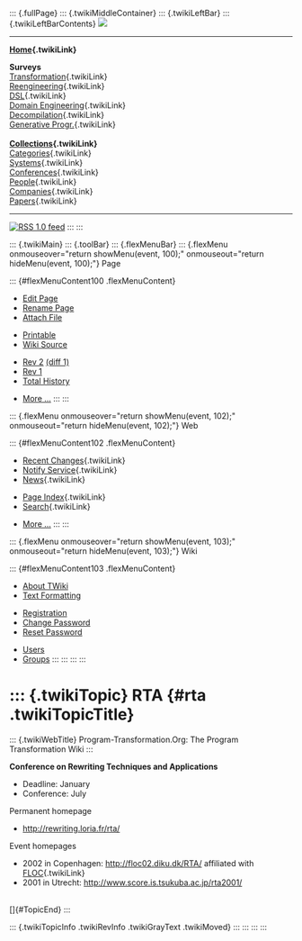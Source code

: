 ::: {.fullPage}
::: {.twikiMiddleContainer}
::: {.twikiLeftBar}
::: {.twikiLeftBarContents}
![](../pub/transformation.gif)

------------------------------------------------------------------------

**[Home](WebHome){.twikiLink}**

**Surveys**\
[Transformation](ProgramTransformation){.twikiLink}\
[Reengineering](ReengineeringWiki){.twikiLink}\
[DSL](DomainSpecificLanguages){.twikiLink}\
[Domain Engineering](DomainEngineering){.twikiLink}\
[Decompilation](DeCompilation){.twikiLink}\
[Generative Progr.](GenerativeProgrammingWiki){.twikiLink}\
\
**[Collections](CategoryCollection){.twikiLink}**\
[Categories](CategoryCategory){.twikiLink}\
[Systems](TransformationSystems){.twikiLink}\
[Conferences](TransformationConferences){.twikiLink}\
[People](TransformationPeople){.twikiLink}\
[Companies](TransformationCompanies){.twikiLink}\
[Papers](CategoryPaper){.twikiLink}

------------------------------------------------------------------------

[![](../pub/rss.gif "RSS 1.0 feed")](WebRss@skin=rss)
:::
:::

::: {.twikiMain}
::: {.toolBar}
::: {.flexMenuBar}
::: {.flexMenu onmouseover="return showMenu(event, 100);" onmouseout="return hideMenu(event, 100);"}
Page

::: {#flexMenuContent100 .flexMenuContent}
-   [Edit
    Page](http://www.program-transformation.org/edit/Transform/RTA?t=1536825562)
-   [Rename
    Page](http://www.program-transformation.org/rename/Transform/RTA)
-   [Attach
    File](http://www.program-transformation.org/attach/Transform/RTA)

<!-- -->

-   [Printable](http://www.program-transformation.org/view/Transform/RTA?skin=print.pattern)
-   [Wiki
    Source](http://www.program-transformation.org/view/Transform/RTA?skin=text&raw=on&contenttype=text/plain)

<!-- -->

-   [Rev
    2](http://www.program-transformation.org/view/Transform/RTA?rev=1.2)
    [(diff 1)](http://www.program-transformation.org/rdiff/Transform/RTA?rev1=1.2&rev2=1.1)
-   [Rev
    1](http://www.program-transformation.org/view/Transform/RTA?rev=1.1)
-   [Total
    History](http://www.program-transformation.org/rdiff/Transform/RTA)

<!-- -->

-   [More
    \...](http://www.program-transformation.org/oops/Transform/RTA?template=oopsmore&param1=1.2&param2=1.2)
:::
:::

::: {.flexMenu onmouseover="return showMenu(event, 102);" onmouseout="return hideMenu(event, 102);"}
Web

::: {#flexMenuContent102 .flexMenuContent}
-   [Recent Changes](WebChanges){.twikiLink}
-   [Notify Service](WebNotify){.twikiLink}
-   [News](WebNews){.twikiLink}

<!-- -->

-   [Page Index](WebIndex){.twikiLink}
-   [Search](WebSearch){.twikiLink}

<!-- -->

-   [More
    \...](http://www.program-transformation.org/oops/Transform/RTA?template=oopsmore&param1=1.2&param2=1.2)
:::
:::

::: {.flexMenu onmouseover="return showMenu(event, 103);" onmouseout="return hideMenu(event, 103);"}
Wiki

::: {#flexMenuContent103 .flexMenuContent}
-   [About
    TWiki](http://www.program-transformation.org/view/TWiki/WebHome)
-   [Text
    Formatting](http://www.program-transformation.org/view/TWiki/TextFormattingRules)

<!-- -->

-   [Registration](http://www.program-transformation.org/view/TWiki/TWikiRegistration)
-   [Change
    Password](http://www.program-transformation.org/view/TWiki/ChangePassword)
-   [Reset
    Password](http://www.program-transformation.org/view/TWiki/ResetPassword)

<!-- -->

-   [Users](http://www.program-transformation.org/view/Main/TWikiUsers)
-   [Groups](http://www.program-transformation.org/view/Main/TWikiGroups)
:::
:::
:::
:::

::: {.twikiTopic}
RTA {#rta .twikiTopicTitle}
===

::: {.twikiWebTitle}
Program-Transformation.Org: The Program Transformation Wiki
:::

**Conference on Rewriting Techniques and Applications**

-   Deadline: January
-   Conference: July

Permanent homepage

-   <http://rewriting.loria.fr/rta/>

Event homepages

-   2002 in Copenhagen: <http://floc02.diku.dk/RTA/> affiliated with
    [FLOC](FLOC){.twikiLink}
-   2001 in Utrecht: <http://www.score.is.tsukuba.ac.jp/rta2001/>

\
[]{#TopicEnd}
:::

::: {.twikiTopicInfo .twikiRevInfo .twikiGrayText .twikiMoved}
:::
:::
:::
:::
